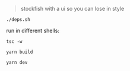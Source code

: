 > stockfish with a ui so you can lose in style

```
./deps.sh
```

run in different shells:

```
tsc -w
```

```
yarn build
```

```
yarn dev
```
